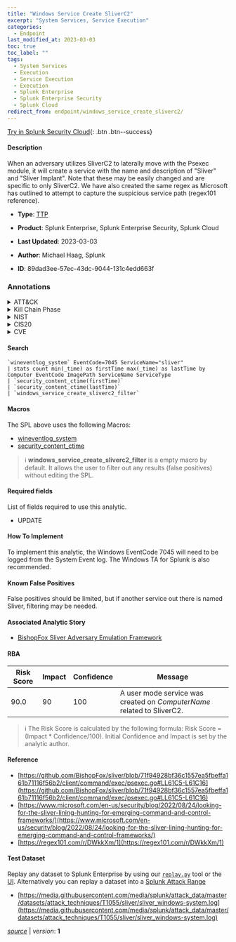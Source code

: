 ```yaml
---
title: "Windows Service Create SliverC2"
excerpt: "System Services, Service Execution"
categories:
  - Endpoint
last_modified_at: 2023-03-03
toc: true
toc_label: ""
tags:
  - System Services
  - Execution
  - Service Execution
  - Execution
  - Splunk Enterprise
  - Splunk Enterprise Security
  - Splunk Cloud
redirect_from: endpoint/windows_service_create_sliverc2/
---
```




[Try in Splunk Security Cloud](https://www.splunk.com/en_us/cyber-security.html){: .btn .btn--success}

#### Description

When an adversary utilizes SliverC2 to laterally move with the Psexec module, it will create a service with the name and description of &#34;Sliver&#34; and &#34;Sliver Implant&#34;. Note that these may be easily changed and are specific to only SliverC2. We have also created the same regex as Microsoft has outlined to attempt to capture the suspicious service path (regex101 reference).

- **Type**: [TTP](https://github.com/splunk/security_content/wiki/Detection-Analytic-Types)
- **Product**: Splunk Enterprise, Splunk Enterprise Security, Splunk Cloud

- **Last Updated**: 2023-03-03
- **Author**: Michael Haag, Splunk
- **ID**: 89dad3ee-57ec-43dc-9044-131c4edd663f

### Annotations
<details>
  <summary>ATT&CK</summary>

<div markdown="1">

#### [ATT&CK](https://attack.mitre.org/)

| ID          | Technique   | Tactic         |
| ----------- | ----------- |--------------- |
| [T1569](https://attack.mitre.org/techniques/T1569/) | System Services | Execution |

| [T1569.002](https://attack.mitre.org/techniques/T1569/002/) | Service Execution | Execution |

</div>
</details>


<details>
  <summary>Kill Chain Phase</summary>

<div markdown="1">

* Installation


</div>
</details>


<details>
  <summary>NIST</summary>

<div markdown="1">

* DE.CM



</div>
</details>

<details>
  <summary>CIS20</summary>

<div markdown="1">

* CIS 3
* CIS 5
* CIS 16



</div>
</details>

<details>
  <summary>CVE</summary>

<div markdown="1">


</div>
</details>


#### Search

```
`wineventlog_system` EventCode=7045 ServiceName="sliver" 
| stats count min(_time) as firstTime max(_time) as lastTime by Computer EventCode ImagePath ServiceName ServiceType 
| `security_content_ctime(firstTime)` 
| `security_content_ctime(lastTime)` 
| `windows_service_create_sliverc2_filter`
```

#### Macros
The SPL above uses the following Macros:
* [wineventlog_system](https://github.com/splunk/security_content/blob/develop/macros/wineventlog_system.yml)
* [security_content_ctime](https://github.com/splunk/security_content/blob/develop/macros/security_content_ctime.yml)

> :information_source:
> **windows_service_create_sliverc2_filter** is a empty macro by default. It allows the user to filter out any results (false positives) without editing the SPL.



#### Required fields
List of fields required to use this analytic.
* UPDATE



#### How To Implement
To implement this analytic, the Windows EventCode 7045 will need to be logged from the System Event log. The Windows TA for Splunk is also recommended.
#### Known False Positives
False positives should be limited, but if another service out there is named Sliver, filtering may be needed.

#### Associated Analytic Story
* [BishopFox Sliver Adversary Emulation Framework](/stories/bishopfox_sliver_adversary_emulation_framework)




#### RBA

| Risk Score  | Impact      | Confidence   | Message      |
| ----------- | ----------- |--------------|--------------|
| 90.0 | 90 | 100 | A user mode service was created on $ComputerName$ related to SliverC2. |


> :information_source:
> The Risk Score is calculated by the following formula: Risk Score = (Impact * Confidence/100). Initial Confidence and Impact is set by the analytic author.


#### Reference

* [https://github.com/BishopFox/sliver/blob/71f94928bf36c1557ea5fbeffa161b71116f56b2/client/command/exec/psexec.go#LL61C5-L61C16](https://github.com/BishopFox/sliver/blob/71f94928bf36c1557ea5fbeffa161b71116f56b2/client/command/exec/psexec.go#LL61C5-L61C16)
* [https://www.microsoft.com/en-us/security/blog/2022/08/24/looking-for-the-sliver-lining-hunting-for-emerging-command-and-control-frameworks/](https://www.microsoft.com/en-us/security/blog/2022/08/24/looking-for-the-sliver-lining-hunting-for-emerging-command-and-control-frameworks/)
* [https://regex101.com/r/DWkkXm/1](https://regex101.com/r/DWkkXm/1)



#### Test Dataset
Replay any dataset to Splunk Enterprise by using our [`replay.py`](https://github.com/splunk/attack_data#using-replaypy) tool or the [UI](https://github.com/splunk/attack_data#using-ui).
Alternatively you can replay a dataset into a [Splunk Attack Range](https://github.com/splunk/attack_range#replay-dumps-into-attack-range-splunk-server)

* [https://media.githubusercontent.com/media/splunk/attack_data/master/datasets/attack_techniques/T1055/sliver/sliver_windows-system.log](https://media.githubusercontent.com/media/splunk/attack_data/master/datasets/attack_techniques/T1055/sliver/sliver_windows-system.log)



[*source*](https://github.com/splunk/security_content/tree/develop/detections/endpoint/windows_service_create_sliverc2.yml) \| *version*: **1**